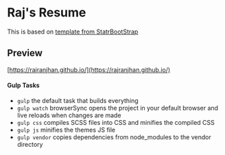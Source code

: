 # Raj's Resume

This is based on [template from StatrBootStrap](https://startbootstrap.com/template-overviews/resume/) 

## Preview
[https://rajranjhan.github.io/](https://rajranjhan.github.io/)


#### Gulp Tasks

- `gulp` the default task that builds everything
- `gulp watch` browserSync opens the project in your default browser and live reloads when changes are made
- `gulp css` compiles SCSS files into CSS and minifies the compiled CSS
- `gulp js` minifies the themes JS file
- `gulp vendor` copies dependencies from node_modules to the vendor directory
